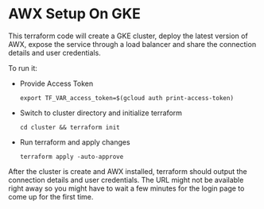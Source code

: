 # AWX Setup On GKE

This terraform code will create a GKE cluster, deploy the latest version of AWX, expose the service through a load balancer and share the connection details and user credentials.

To run it:

* Provide Access Token 
    ```
    export TF_VAR_access_token=$(gcloud auth print-access-token)
    ```

* Switch to cluster directory and initialize terraform    
    ```
    cd cluster && terraform init
    ```

* Run terraform and apply changes
    ```
    terraform apply -auto-approve
    ```

After the cluster is create and AWX installed, terraform should output the connection details and user credentials. The URL might not be available right away so you might have to wait a few minutes for the login page to come up for the first time.